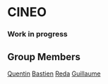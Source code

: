 # CINEO
### Work in progress

## Group Members
<a href='https://github.com/quentingrchr'>Quentin</a>
<a href='https://github.com/bastien17-dev'>Bastien</a>
<a href='https://github.com/RedaHamouche'>Reda</a>
<a href='https://github.com/gRAKLECLER'>Guillaume</a>
